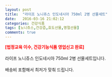 ```yaml
---
layout: post
title:  "라이프 노니쥬스 인도네시아 750ml 2병 선물세트"
date:   2016-03-16 21:02:12
categories: 건강식품
tags: [노니쥬스,건강즙,효도선물,명절선물]
comments: true
---
```


<strong><span style="color: rgb(255, 0, 0);">[법정교육 이수, 건강기능식품 영업신고 완료]</span></strong>
<br><br>
라이프 노니쥬스 인도네시아 750ml 2병 선물세트입니다.
<br><br>
배송비 포함해서 최저가 맞춰 드립니다.
<br>
<br>
<img class="image" src="https://3.bp.blogspot.com/-UHf5hh--sig/W_q9_n61cqI/AAAAAAAAA70/KR76r2V5nJAi21XTXXvYyhvKi1IdjzX5QCLcBGAs/s320/34723574573456.jpg" alt=""/>
<br>
<br>
<img class="image" src="http://www.nbbang.co.kr/data/webedit/20180726233627_tupdcatc.jpg" alt=""/>  
<br>
<br>
<img class="image" src="http://www.nbbang.co.kr/data/webedit/20180726233628_aafacjaf.jpg" alt=""/>  
<br>
<br>
<img class="image" src="http://www.nbbang.co.kr/data/webedit/20180726233629_mvqhpuuu.jpg" alt=""/>
<br>
<br>
<img class="image" src="http://www.nbbang.co.kr/data/webedit/20180726233630_mlwgjclc.jpg" alt=""/>